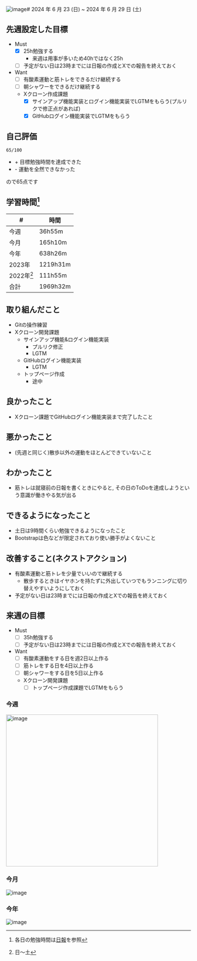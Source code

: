 ![image](https://github.com/nil-ramuda/weekly_report/assets/94735931/ba473a41-07c2-4dfc-823e-972542ba7927)# 2024 年 6 月 23 (日) ~ 2024 年 6 月 29 日 (土)

## 先週設定した目標
- Must
  - [x] 25h勉強する
    - 来週は用事が多いため40hではなく25h
  - [ ] 予定がない日は23時までには日報の作成とXでの報告を終えておく
- Want
  - [ ] 有酸素運動と筋トレをできるだけ継続する
  - [ ] 朝シャワーをできるだけ継続する
  - Xクローン作成課題
    - [x] サインアップ機能実装とログイン機能実装でLGTMをもらう(プルリクで修正点があれば)
    - [x] GitHubログイン機能実装でLGTMをもらう

## 自己評価
```
65/100
```
- \+ 目標勉強時間を達成できた
- \- 運動を全然できなかった

ので65点です

## 学習時間[^1]
| #          | 時間     |
| ---------- | -------- |
| 今週       | 36h55m   |
| 今月       | 165h10m  |
| 今年       | 638h26m  |
| 2023年     | 1219h31m |
| 2022年[^2] | 111h55m  |
| 合計       | 1969h32m |

## 取り組んだこと
- Gitの操作練習
- Xクローン開発課題
  - サインアップ機能&ログイン機能実装
    - プルリク修正
    - LGTM
  - GitHubログイン機能実装
    - LGTM
  - トップページ作成
    - 途中

## 良かったこと
- Xクローン課題でGitHubログイン機能実装まで完了したこと

## 悪かったこと
- (先週と同じく)散歩以外の運動をほとんどできていないこと

## わかったこと
- 筋トレは就寝前の日報を書くときにやると, その日のToDoを達成しようという意識が働きやる気が出る

## できるようになったこと
- 土日は9時間くらい勉強できるようになったこと
- Bootstrapは色などが限定されており使い勝手がよくないこと

## 改善すること(ネクストアクション)
- 有酸素運動と筋トレを少量でいいので継続する
  - 散歩するときはイヤホンを持たずに外出していつでもランニングに切り替えやすいようにしておく
- 予定がない日は23時までには日報の作成とXでの報告を終えておく

## 来週の目標
- Must
  - [ ] 35h勉強する
  - [ ] 予定がない日は23時までには日報の作成とXでの報告を終えておく
- Want
  - [ ] 有酸素運動をする日を週2日以上作る
  - [ ] 筋トレをする日を4日以上作る
  - [ ] 朝シャワーをする日を5日以上作る
  - Xクローン開発課題
    - [ ] トップページ作成課題でLGTMをもらう

[^1]: 各日の勉強時間は[日報](https://github.com/nil-ramuda/daily_report)を参照
[^2]: 日〜土
[^3]: 記録を開始した10月5日~

### 今週
<img width="414" alt="image" src="https://github.com/nil-ramuda/weekly_report/assets/94735931/60c7ca52-6965-4161-98e8-d753d9e8aca9">

### 今月
![image](https://github.com/nil-ramuda/weekly_report/assets/94735931/36a935e7-db8d-40e5-8149-0f7209fc4fdc)

### 今年
![image](https://github.com/nil-ramuda/weekly_report/assets/94735931/99343a59-5ebd-4a8a-a596-fc5bede51ccb)
